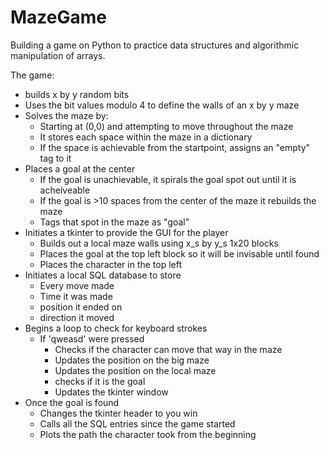 # MazeGame
Building a game on Python to practice data structures and algorithmic manipulation of arrays.

The game:
- builds x by y random bits 
- Uses the bit values modulo 4 to define the walls of an x by y maze
- Solves the maze by:
     - Starting at (0,0) and attempting to move throughout the maze
     - It stores each space within the maze in a dictionary
     - If the space is achievable from the startpoint, assigns an "empty" tag to it
- Places a goal at the center
     - If the goal is unachievable, it spirals the goal spot out until it is acheiveable
     - If the goal is >10 spaces from the center of the maze it rebuilds the maze
     - Tags that spot in the maze as "goal"
- Initiates a tkinter to provide the GUI for the player
     - Builds out a local maze walls using x_s by y_s 1x20 blocks
     - Places the goal at the top left block so it will be invisable until found
     - Places the character in the top left
- Initiates a local SQL database to store
     - Every move made
     - Time it was made
     - position it ended on
     - direction it moved
- Begins a loop to check for keyboard strokes
     - If 'qweasd' were pressed
          - Checks if the character can move that way in the maze
          - Updates the position on the big maze
          - Updates the position on the local maze
          - checks if it is the goal
          - Updates the tkinter window
- Once the goal is found
     - Changes the tkinter header to you win
     - Calls all the SQL entries since the game started
     - Plots the path the character took from the beginning
